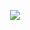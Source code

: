 
<p align="center">
<picture>
<source 
  srcset="https://github-readme-stats.vercel.app/api?username=zblockk&show_icons=true&theme=dark"
  media="(prefers-color-scheme: dark)"
/>
<source
  srcset="https://github-readme-stats.vercel.app/api?username=zblockk&show_icons=true"
  media="(prefers-color-scheme: light), (prefers-color-scheme: no-preference)"
/>
<img src="https://github-readme-stats.vercel.app/api?username=zblockk&show_icons=true" />
</picture></p>
